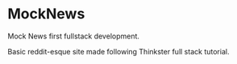 # MockNews
Mock News first fullstack development.


Basic reddit-esque site made following Thinkster full stack tutorial.

